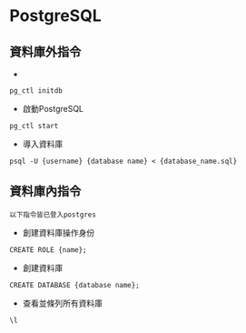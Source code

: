 # PostgreSQL

## 資料庫外指令
* 
```
pg_ctl initdb
```

* 啟動PostgreSQL
```
pg_ctl start
```

* 導入資料庫
```
psql -U {username} {database name} < {database_name.sql}
```

## 資料庫內指令
`以下指令皆已登入postgres`

* 創建資料庫操作身份
```
CREATE ROLE {name};
```

* 創建資料庫
```
CREATE DATABASE {database name};
```

* 查看並條列所有資料庫
```
\l
```
